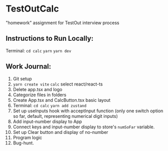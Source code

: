 # TestOutCalc
 "homework" assignment for TestOut interview process

## Instructions to Run Locally:
Terminal: `cd calc` `yarn` `yarn dev`

## Work Journal:
1. Git setup
2. `yarn create vite` `calc` select react/react-ts
3. Delete app.tsx and logo
4. Categorize files in folders
5. Create App.tsx and CalcButton.tsx basic layout
6. Terminal: `cd calc` `yarn add zustand`
7. Set up useInputs hook with acceptInput function (only one switch option so far, default, representing numerical digit inputs)
8. Add input-number display to App
9. Connect keys and input-number display to store's `numSoFar` variable.
10. Set up Clear button and display of no-number
11. Program logic
12. Bug-hunt.